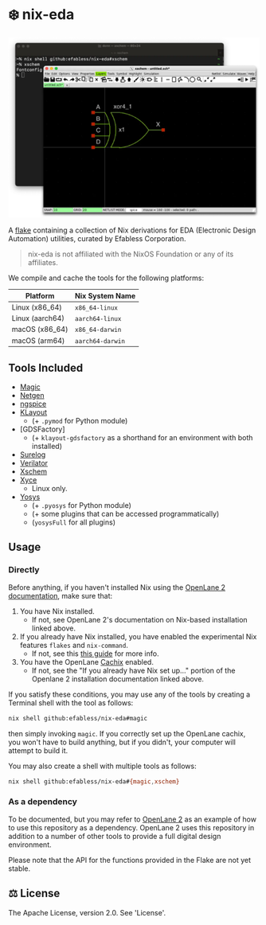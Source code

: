 # ❄️ nix-eda

![A terminal running a command to create a shell with the tool xschem installed, then invoking xschem](./screenshot.webp)

A [flake](https://nixos.wiki/wiki/Flakes) containing a collection of Nix
derivations for EDA (Electronic Design Automation) utilities, curated by
Efabless Corporation.

> nix-eda is not affiliated with the NixOS Foundation or any of its affiliates.

We compile and cache the tools for the following platforms:

| Platform | Nix System Name |
| - | - |
| Linux (x86_64) | `x86_64-linux` |
| Linux (aarch64) | `aarch64-linux` |
| macOS (x86_64) | `x86_64-darwin` |
| macOS (arm64) | `aarch64-darwin` |

## Tools Included
* [Magic](http://opencircuitdesign.com/magic)
* [Netgen](http://opencircuitdesign.com/netgen)
* [ngspice](https://ngspice.sourceforge.io)
* [KLayout](https://klayout.de)
    * (+ `.pymod` for Python module)
* [GDSFactory]
    * (+ `klayout-gdsfactory` as a shorthand for an environment with both installed)
* [Surelog](https://github.com/chipsalliance/Surelog)
* [Verilator](https://verilator.org)
* [Xschem](https://xschem.sourceforge.io/stefan/index.html)
* [Xyce](https://github.com/xyce/xyce)
    * Linux only.
* [Yosys](https://github.com/YosysHQ/yosys)
    * (+ `.pyosys` for Python module)
    * (+ some plugins that can be accessed programmatically)
    * (`yosysFull` for all plugins)

## Usage

### Directly

Before anything, if you haven't installed Nix using the
[OpenLane 2 documentation](https://openlane2.readthedocs.io/en/latest/getting_started/common/nix_installation/index.html),
make sure that:

1. You have Nix installed.
    * If not, see OpenLane 2's documentation on Nix-based installation linked
    above.
1. If you already have Nix installed, you have enabled the experimental Nix
   features `flakes` and `nix-command`.
    * If not, see this [this guide](https://nixos.wiki/wiki/Flakes#Other_Distros.2C_without_Home-Manager) for more info.
1. You have the OpenLane [Cachix](https://cachix.org) enabled.
    * If not, see the "If you already have Nix set up…" portion of the Openlane
    2 installation documentation linked above.

If you satisfy these conditions, you may use any of the tools by creating a Terminal shell with the tool as follows:

```sh
nix shell github:efabless/nix-eda#magic
```

then simply invoking `magic`. If you correctly set up the OpenLane cachix, you
won't have to build anything, but if you didn't, your computer will attempt to
build it.

You may also create a shell with multiple tools as follows:

```sh
nix shell github:efabless/nix-eda#{magic,xschem}
```

### As a dependency

To be documented, but you may refer to
[OpenLane 2](https://github.com/efabless/openlane2)
as an example of how to use this repository as a dependency. OpenLane 2 uses
this repository in addition to a number of other tools to provide a full
digital design environment.

Please note that the API for the functions provided in the Flake are not yet stable.

## ⚖️ License
The Apache License, version 2.0. See 'License'.




